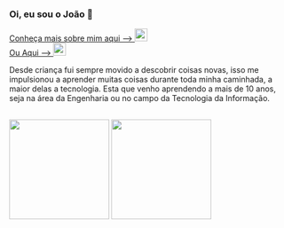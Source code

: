 
### Oi, eu sou o João 👋
  
  <a href="https://jaotuta.github.io/portf-page/" target="_blank">
  <div>
  Conheça mais sobre mim aqui --> 
  <img height="23em" src="https://coach-unlimited.co.uk/wp-content/uploads/2017/10/Info-icon-WHITE-NO-BACKGROUND.png">
  </div>
  </a>
  
  

  <div>
  <a href="https://www.linkedin.com/in/joaolucascruz91" target="_blank">
    Ou Aqui --> 
  <img height="23em" src="https://cdn-icons-png.flaticon.com/512/174/174857.png">
  </a>
  </div>
  
<p>  
  Desde criança fui sempre movido a descobrir coisas novas, isso me impulsionou
a aprender muitas coisas durante toda minha caminhada, a maior delas a tecnologia. Esta que
venho aprendendo a mais de 10 anos, seja na área da Engenharia ou no campo
da Tecnologia da Informação. 

</p>

##

<div>
  <img height="180em" src="https://github-readme-stats.vercel.app/api?username=jaotuta&count_private=true&theme=algolia&show_icons=true" />
  <img height="180em" src="https://github-readme-stats.vercel.app/api/top-langs/?username=jaotuta&layout=compact&theme=algolia" />
</div>
